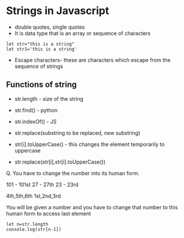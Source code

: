 # Strings in Javascript

- double quotes, single quotes
- It is data type that is an array or sequence of characters

```
let str="this is a string"
let str1='this is a string'
```

- Escape characters- these are characters which escape from the sequence of strings 

## Functions of string

- str.length - size of the string
- str.find() - python

- str.indexOf() - JS

- str.replace(substring to be replaced, new substring)

- str[i].toUpperCase() - this changes the element temporarily to uppercase

- str.replace(str[i],str[i].toUpperCase())

Q. You have to change the number into its human form.

101 - 101st
27  - 27th
23  - 23rd

4th,5th,6th
1st,2nd,3rd

You will be given a number and you have to change that number to this human form
to access last element
```
let n=str.length
console.log(str[n-1])
```

